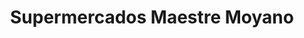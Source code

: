 ---
title: "Supermercados Maestre Moyano"
url: /la-victoria/supermercados-maestre-moyano/
shop: supermercado
---